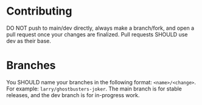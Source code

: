 # Contributing

DO NOT push to main/dev directly, always make a branch/fork, and open a pull request once your changes are finalized. Pull requests SHOULD use dev as their base.

# Branches

You SHOULD name your branches in the following format: `<name>/<change>`. For example: `larry/ghostbusters-joker`. The main branch is for stable releases, and the dev branch is for in-progress work.